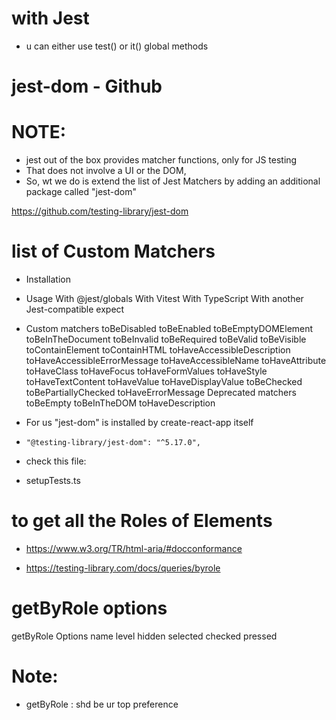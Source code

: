 # with Jest

- u can either use test() or it() global methods

# jest-dom - Github



# NOTE:
- jest out of the box provides matcher functions, only for JS testing
- That does not involve a UI or the DOM,
- So, wt we do is extend the list of Jest Matchers by adding an additional package called "jest-dom"

https://github.com/testing-library/jest-dom



# list of Custom Matchers

- Installation

- Usage
With @jest/globals
With Vitest
With TypeScript
With another Jest-compatible expect

- Custom matchers
toBeDisabled
toBeEnabled
toBeEmptyDOMElement
toBeInTheDocument
toBeInvalid
toBeRequired
toBeValid
toBeVisible
toContainElement
toContainHTML
toHaveAccessibleDescription
toHaveAccessibleErrorMessage
toHaveAccessibleName
toHaveAttribute
toHaveClass
toHaveFocus
toHaveFormValues
toHaveStyle
toHaveTextContent
toHaveValue
toHaveDisplayValue
toBeChecked
toBePartiallyChecked
toHaveErrorMessage
Deprecated matchers
toBeEmpty
toBeInTheDOM
toHaveDescription


- For us "jest-dom" is installed by create-react-app itself
-     "@testing-library/jest-dom": "^5.17.0",

- check this file:
- setupTests.ts

# to get all the Roles of Elements
- https://www.w3.org/TR/html-aria/#docconformance

- https://testing-library.com/docs/queries/byrole

# getByRole options

getByRole Options
name
level
hidden
selected
checked
pressed

# Note:

- getByRole : shd be ur top preference